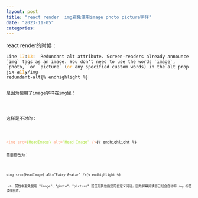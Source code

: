 ```yaml
---
layout: post
title: "react render  img避免使用image photo picture字样"
date: "2023-11-05"
categories: 
---
```

<p>react render的时候：</p>

<pre>
<code>Line <span style="color:#f5ab35">17</span>:<span style="color:#f5ab35">13</span>:  Redundant alt attribute. Screen-readers already announce `img` tags as an image. You don&rsquo;t need to use the words `image`, `photo,` or `picture` (<span style="color:#f5ab35">or</span> any specified custom words) in the alt prop  jsx-a<span style="color:#f5ab35">11</span>y/img-
redundant-alt{% endhighlight %}

<p>是因为使用了image字样在img里：</p>

<p>这样是不对的：</p>

<pre>
<code><span style="color:#ffa07a">&lt;</span><span style="color:#ffa07a">img</span><span style="color:#ffa07a"> </span><span style="color:#ffa07a">src</span><span style="color:#ffa07a">=</span><span style="color:#abe338">{HeadImage}</span><span style="color:#ffa07a"> </span><span style="color:#ffa07a">alt</span><span style="color:#ffa07a">=</span><span style="color:#abe338">&quot;Head Image&quot;</span><span style="color:#ffa07a"> /&gt;</span>{% endhighlight %}

<p>需要修改为：</p>

<pre>
<code>&lt;img src={HeadImage} alt=&quot;Fairy Avatar&quot; /&gt;{% endhighlight %}

<p>&nbsp;<code>alt</code> 属性中避免使用 &quot;image&quot;、&quot;photo&quot;、&quot;picture&quot; 或任何其他指定的自定义词语，因为屏幕阅读器已经会自动将 <code>img</code> 标签读作图片。</p>

<p>&nbsp;</p>

<p>&nbsp;</p>

<p>&nbsp;</p>

